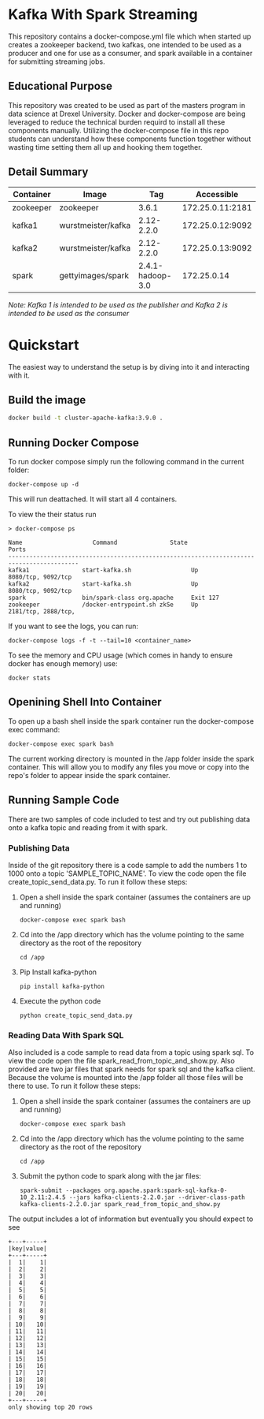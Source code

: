 # Kafka With Spark Streaming

This repository contains a docker-compose.yml file which when started up creates a zookeeper backend, two kafkas, one intended to be used as a producer and one for use as a consumer, and spark available in a container for submitting streaming jobs.

## Educational Purpose

This repository was created to be used as part of the masters program in data science at Drexel University. Docker and docker-compose are being leveraged to reduce the technical burden requird to install all these components manually. Utilizing the docker-compose file in this repo students can understand how these components function together without wasting time setting them all up and hooking them together.

## Detail Summary

| Container | Image | Tag | Accessible |
|-|-|-|-|
| zookeeper | zookeeper | 3.6.1 | 172.25.0.11:2181 |
| kafka1 | wurstmeister/kafka | 2.12-2.2.0 | 172.25.0.12:9092 |
| kafka2 | wurstmeister/kafka | 2.12-2.2.0 | 172.25.0.13:9092 |
| spark | gettyimages/spark | 2.4.1-hadoop-3.0 | 172.25.0.14 |

_Note: Kafka 1 is intended to be used as the publisher and Kafka 2 is intended to be used as the consumer_

# Quickstart

The easiest way to understand the setup is by diving into it and interacting with it.

## Build the image


```sh
docker build -t cluster-apache-kafka:3.9.0 .
```
## Running Docker Compose

To run docker compose simply run the following command in the current folder:

```
docker-compose up -d
```

This will run deattached. It will start all 4 containers.

To view the their status run

```
> docker-compose ps

Name                    Command               State                Ports
------------------------------------------------------------------------------------------
kafka1               start-kafka.sh                 Up         8080/tcp, 9092/tcp
kafka2               start-kafka.sh                 Up         8080/tcp, 9092/tcp
spark                bin/spark-class org.apache     Exit 127
zookeeper            /docker-entrypoint.sh zkSe     Up         2181/tcp, 2888/tcp,
```

If you want to see the logs, you can run:

```
docker-compose logs -f -t --tail=10 <container_name>
```

To see the memory and CPU usage (which comes in handy to ensure docker has enough memory) use:

```
docker stats
```

## Openining Shell Into Container

To open up a bash shell inside the spark container run the docker-compose exec command:

```
docker-compose exec spark bash
```

The current working directory is mounted in the /app folder inside the spark container. This will allow you to modify any files you move or copy into the repo's folder to appear inside the spark container.

## Running Sample Code

There are two samples of code included to test and try out publishing data onto a kafka topic and reading from it with spark.

### Publishing Data

Inside of the git repository there is a code sample to add the numbers 1 to 1000 onto a topic 'SAMPLE_TOPIC_NAME'. To view the code open the file create_topic_send_data.py. To run it follow these steps:

1. Open a shell inside the spark container (assumes the containers are up and running)
    ```
    docker-compose exec spark bash
    ```
1. Cd into the /app directory which has the volume pointing to the same directory as the root of the repository
    ```
    cd /app
    ```
1. Pip Install kafka-python
    ```
    pip install kafka-python
    ```
1. Execute the python code
    ```
    python create_topic_send_data.py
    ```

### Reading Data With Spark SQL

Also included is a code sample to read data from a topic using spark sql. To view the code open the file spark_read_from_topic_and_show.py. Also provided are two jar files that spark needs for spark sql and the kafka client. Because the volume is mounted into the /app folder all those files will be there to use. To run it follow these steps:

1. Open a shell inside the spark container (assumes the containers are up and running)
    ```
    docker-compose exec spark bash
    ```
1. Cd into the /app directory which has the volume pointing to the same directory as the root of the repository
    ```
    cd /app
    ```
1. Submit the python code to spark along with the jar files:
    ```
    spark-submit --packages org.apache.spark:spark-sql-kafka-0-10_2.11:2.4.5 --jars kafka-clients-2.2.0.jar --driver-class-path kafka-clients-2.2.0.jar spark_read_from_topic_and_show.py
    ```

The output includes a lot of information but eventually you should expect to see

```
+---+-----+
|key|value|
+---+-----+
|  1|    1|
|  2|    2|
|  3|    3|
|  4|    4|
|  5|    5|
|  6|    6|
|  7|    7|
|  8|    8|
|  9|    9|
| 10|   10|
| 11|   11|
| 12|   12|
| 13|   13|
| 14|   14|
| 15|   15|
| 16|   16|
| 17|   17|
| 18|   18|
| 19|   19|
| 20|   20|
+---+-----+
only showing top 20 rows
```

